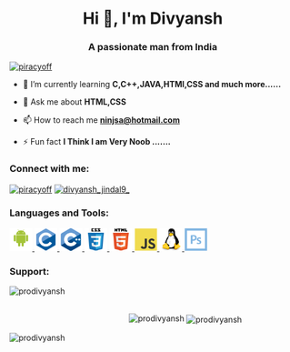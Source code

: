 <h1 align="center">Hi 👋, I'm Divyansh</h1>
<h3 align="center">A passionate man from India</h3>

<p align="left"> <a href="https://twitter.com/piracyoff" target="blank"><img src="https://img.shields.io/twitter/follow/piracyoff?logo=twitter&style=for-the-badge" alt="piracyoff" /></a> </p>

- 🌱 I’m currently learning **C,C++,JAVA,HTMl,CSS and much more......**

- 💬 Ask me about **HTML,CSS**

- 📫 How to reach me **ninjsa@hotmail.com**

- ⚡ Fun fact **I Think I am Very Noob .......**

<h3 align="left">Connect with me:</h3>
<p align="left">
<a href="https://twitter.com/piracyoff" target="blank"><img align="center" src="https://raw.githubusercontent.com/rahuldkjain/github-profile-readme-generator/master/src/images/icons/Social/twitter.svg" alt="piracyoff" height="30" width="40" /></a>
<a href="https://instagram.com/divyansh_jindal9_" target="blank"><img align="center" src="https://raw.githubusercontent.com/rahuldkjain/github-profile-readme-generator/master/src/images/icons/Social/instagram.svg" alt="divyansh_jindal9_" height="30" width="40" /></a>
</p>

<h3 align="left">Languages and Tools:</h3>
<p align="left"> <a href="https://developer.android.com" target="_blank" rel="noreferrer"> <img src="https://raw.githubusercontent.com/devicons/devicon/master/icons/android/android-original-wordmark.svg" alt="android" width="40" height="40"/> </a> <a href="https://www.cprogramming.com/" target="_blank" rel="noreferrer"> <img src="https://raw.githubusercontent.com/devicons/devicon/master/icons/c/c-original.svg" alt="c" width="40" height="40"/> </a> <a href="https://www.w3schools.com/cpp/" target="_blank" rel="noreferrer"> <img src="https://raw.githubusercontent.com/devicons/devicon/master/icons/cplusplus/cplusplus-original.svg" alt="cplusplus" width="40" height="40"/> </a> <a href="https://www.w3schools.com/css/" target="_blank" rel="noreferrer"> <img src="https://raw.githubusercontent.com/devicons/devicon/master/icons/css3/css3-original-wordmark.svg" alt="css3" width="40" height="40"/> </a> <a href="https://www.w3.org/html/" target="_blank" rel="noreferrer"> <img src="https://raw.githubusercontent.com/devicons/devicon/master/icons/html5/html5-original-wordmark.svg" alt="html5" width="40" height="40"/> </a> <a href="https://developer.mozilla.org/en-US/docs/Web/JavaScript" target="_blank" rel="noreferrer"> <img src="https://raw.githubusercontent.com/devicons/devicon/master/icons/javascript/javascript-original.svg" alt="javascript" width="40" height="40"/> </a> <a href="https://www.linux.org/" target="_blank" rel="noreferrer"> <img src="https://raw.githubusercontent.com/devicons/devicon/master/icons/linux/linux-original.svg" alt="linux" width="40" height="40"/> </a> <a href="https://www.photoshop.com/en" target="_blank" rel="noreferrer"> <img src="https://raw.githubusercontent.com/devicons/devicon/master/icons/photoshop/photoshop-line.svg" alt="photoshop" width="40" height="40"/> </a> </p>

<h3 align="left">Support:</h3>
<p><a href="https://www.buymeacoffee.com/prodivyansh"> <img align="left" src="https://cdn.buymeacoffee.com/buttons/v2/default-yellow.png" height="50" width="210" alt="prodivyansh" /></a></p><br><br>

<p><img align="left" src="https://github-readme-stats.vercel.app/api/top-langs?username=prodivyansh&show_icons=true&locale=en&layout=compact" alt="prodivyansh" /></p>

<p>&nbsp;<img align="center" src="https://github-readme-stats.vercel.app/api?username=prodivyansh&show_icons=true&locale=en" alt="prodivyansh" /></p>

<p><img align="center" src="https://github-readme-streak-stats.herokuapp.com/?user=prodivyansh&" alt="prodivyansh" /></p>
